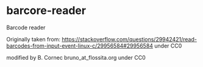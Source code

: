 # barcore-reader
Barcode reader

Originally taken from: https://stackoverflow.com/questions/29942421/read-barcodes-from-input-event-linux-c/29956584#29956584
under CC0

modified by B. Cornec bruno_at_flossita.org
under CC0
